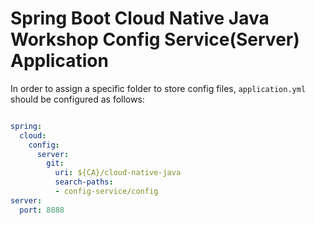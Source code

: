 # Spring Boot Cloud Native Java Workshop Config Service(Server) Application

In order to assign a specific folder to store config files, `application.yml` should be configured as follows:

```yaml

spring:
  cloud:
    config:
      server:
        git:
          uri: ${CA}/cloud-native-java
          search-paths:
          - config-service/config
server:
  port: 8888

```
